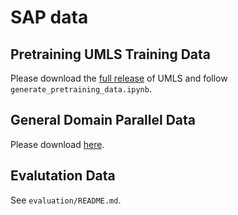 # SAP data

## Pretraining UMLS Training Data
Please download the [full release](https://www.nlm.nih.gov/research/umls/licensedcontent/umlsknowledgesources.html) of UMLS and follow `generate_pretraining_data.ipynb`.

## General Domain Parallel Data
Please download [here](https://www.dropbox.com/s/0ys010ecvgi59xk/xling_sapbert_general_domain_parallel_data.zip?dl=0).

## Evalutation Data
See `evaluation/README.md`.
